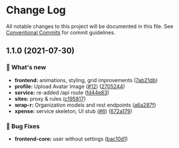 # Change Log

All notable changes to this project will be documented in this file.
See [Conventional Commits](https://conventionalcommits.org) for commit guidelines.

## 1.1.0 (2021-07-30)


### 🚀 What's new

* **frontend:** animations, styling, grid improvements ([7ab21db](https://github.com/furystack/multiverse/commit/7ab21db79673308c440f1db41d5297f178653a00))
* **profile:** Upload Avatar Image ([#12](https://github.com/furystack/multiverse/issues/12)) ([2705244](https://github.com/furystack/multiverse/commit/2705244f3670f46f2529adc61156c8593e14fd6a))
* **service:** re-added /api route ([fd44e83](https://github.com/furystack/multiverse/commit/fd44e8335bf276e878424ee8c478e9681cc11e45))
* **sites:** proxy & rules ([c195817](https://github.com/furystack/multiverse/commit/c19581720f8c411466d9eed564d082fd99516047))
* **wrap-r:** Organization models and rest endpoints ([a6a287f](https://github.com/furystack/multiverse/commit/a6a287f5f067ef07de2e4fc6324598631da4fca3))
* **xpense:** service skeleton, UI stub ([#6](https://github.com/furystack/multiverse/issues/6)) ([672a179](https://github.com/furystack/multiverse/commit/672a17962a58641713651b0078a9fbcf05efc658))


### 🐛 Bug Fixes

* **frontend-core:** user without settings ([bac10d1](https://github.com/furystack/multiverse/commit/bac10d11c1bd44a90fc5d59c93787918181a94b1))
